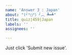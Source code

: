 ```yaml
---
name: 'Answer 3 : Japan'
about: "(╯°□°）╯︵ ┻━┻"
title: quiz|459|Japan
labels: ''
assignees: ''

---
```


Just click 'Submit new issue'.
